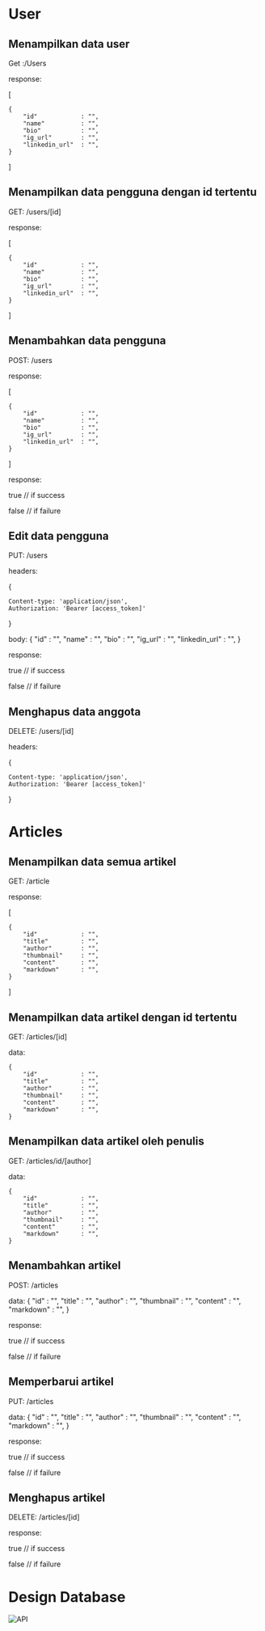 # User

## Menampilkan data user

Get :/Users

response:

[

    {
        "id"            : "",
        "name"          : "",
        "bio"           : "",
        "ig_url"        : "",
        "linkedin_url"  : "",
    }

]

## Menampilkan data pengguna dengan id tertentu

GET: /users/[id]

response:

[

    {
        "id"            : "",
        "name"          : "",
        "bio"           : "",
        "ig_url"        : "",
        "linkedin_url"  : "",
    }

]

## Menambahkan data pengguna

POST: /users

response:

[

    {
        "id"            : "",
        "name"          : "",
        "bio"           : "",
        "ig_url"        : "",
        "linkedin_url"  : "",
    }

]

response:

true // if success

false // if failure

## Edit data pengguna

PUT: /users

headers:

{

    Content-type: 'application/json',
    Authorization: 'Bearer [access_token]'

}

body:
{
"id" : "",
"name" : "",
"bio" : "",
"ig_url" : "",
"linkedin_url" : "",
}

response:

true // if success

false // if failure

## Menghapus data anggota

DELETE: /users/[id]

headers:

{

    Content-type: 'application/json',
    Authorization: 'Bearer [access_token]'

}

# Articles

## Menampilkan data semua artikel

GET: /article

response:

[

    {
        "id"            : "",
        "title"         : "",
        "author"        : "",
        "thumbnail"     : "",
        "content"       : "",
        "markdown"      : "",
    }

]

## Menampilkan data artikel dengan id tertentu

GET: /articles/[id]

data:

    {
        "id"            : "",
        "title"         : "",
        "author"        : "",
        "thumbnail"     : "",
        "content"       : "",
        "markdown"      : "",
    }

## Menampilkan data artikel oleh penulis

GET: /articles/id/[author]

data:

    {
        "id"            : "",
        "title"         : "",
        "author"        : "",
        "thumbnail"     : "",
        "content"       : "",
        "markdown"      : "",
    }

## Menambahkan artikel

POST: /articles

data:
{
"id" : "",
"title" : "",
"author" : "",
"thumbnail" : "",
"content" : "",
"markdown" : "",
}

response:

true // if success

false // if failure

## Memperbarui artikel

PUT: /articles

data:
{
"id" : "",
"title" : "",
"author" : "",
"thumbnail" : "",
"content" : "",
"markdown" : "",
}

response:

true // if success

false // if failure

## Menghapus artikel

DELETE: /articles/[id]

response:

true // if success

false // if failure

# Design Database

![API](<https://raw.githubusercontent.com/MirandaAdisti/tekweb2022/main/img/API%20(2).jpg>)
